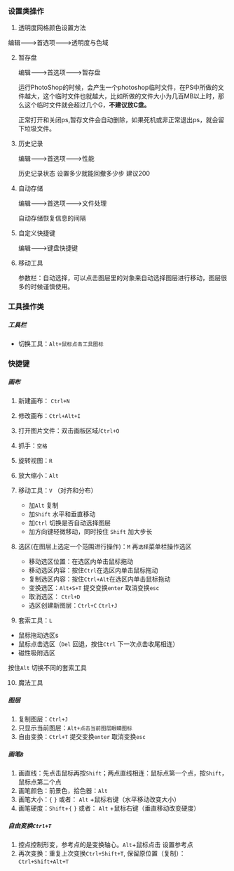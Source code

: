 ### 设置类操作

1.  透明度网格颜色设置方法

   编辑--->首选项--->透明度与色域
   
2.  暂存盘

    编辑--->首选项--->暂存盘

    运行PhotoShop的时候，会产生一个photoshop临时文件，在PS中所做的文件越大，这个临时文件也就越大，比如所做的文件大小为几百MB以上时，那么这个临时文件就会超过几个G，**不建议放C盘。**

    正常打开和关闭ps,暂存文件会自动删除，如果死机或非正常退出ps，就会留下垃圾文件。

3.  历史记录

    编辑--->首选项--->性能

    历史记录状态 设置多少就能回撤多少步 建议200

4.  自动存储

    编辑--->首选项--->文件处理

    自动存储恢复信息的间隔

5.  自定义快捷键

    编辑--->键盘快捷键

6.  移动工具

    参数栏：自动选择，可以点击图层里的对象来自动选择图层进行移动，图层很多的时候谨慎使用。

### 工具操作类

##### 工具栏

- 切换工具：`Alt+鼠标点击工具图标`

### 快捷键

##### 画布

1. 新建画布： `Ctrl+N`

2. 修改画布：`Ctrl+Alt+I`

3. 打开图片文件：双击画板区域/`Ctrl+O`

4. 抓手：`空格`

5. 旋转视图：`R`

6. 放大缩小：`Alt`

7. 移动工具：`V`    （对齐和分布）
   - 加`Alt`       复制
   - 加`Shift`  水平和垂直移动 
   - 加`Ctrl`    切换是否自动选择图层
   - 加方向键轻微移动，同时按住 `Shift` 加大步长
   
8. 选区(在图层上选定一个范围进行操作)：`M`      再`选择`菜单栏操作选区

   - 移动选区位置：在选区内单击鼠标拖动
   - 移动选区内容：按住`Ctrl`在选区内单击鼠标拖动
   - 复制选区内容：按住`Ctrl+Alt`在选区内单击鼠标拖动
   - 变换选区：`Alt+S+T`    提交变换`enter`  取消变换`esc`
   - 取消选区： `Ctrl+D`
   - 选区创建新图层：`Ctrl+C`    `Ctrl+J`

9.  套索工具：`L`

   - 鼠标拖动选区s
   - 鼠标点击选区（`Del` 回退，按住`Ctrl` 下一次点击收尾相连）
   - 磁性吸附选区

   按住`Alt` 切换不同的套索工具

10. 魔法工具



##### 图层

1. 复制图层：`Ctrl+J`
2. 只显示当前图层：`Alt+点击当前图层眼睛图标`
3. 自由变换：`Ctrl+T`    提交变换`enter`  取消变换`esc`

##### 画笔`B`

1. 画直线：先点击鼠标再按`Shift`；两点直线相连：鼠标点第一个点，按`Shift`，鼠标点第二个点
2. 画笔颜色：前景色，拾色器：`Alt`
3. 画笔大小：`{` `}`      或者： `Alt` +鼠标右键（水平移动改变大小）
4. 画笔硬度：`Shift`+`{` `}`      或者： `Alt` +鼠标右键（垂直移动改变硬度）

##### 自由变换`Ctrl+T`

1. 控点控制形变，参考点的是变换轴心。`Alt`+鼠标点击 设置参考点
2. 再次变换：重复上次变换`Ctrl+Shift+T`, 保留原位置（复制）：`Ctrl+Shift+Alt+T`

